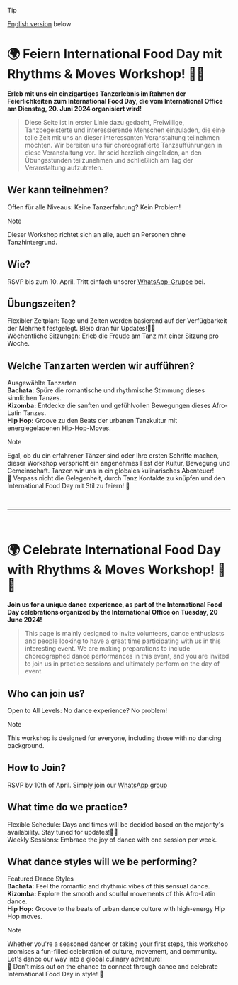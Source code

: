 > [!TIP]
> [English version](https://github.com/TH-OWL-Lemgo/FoodNCultureFestival2024/#-celebrate-international-food-day-with-rhythms--moves-workshop-) below

# 🌍 Feiern International Food Day mit Rhythms & Moves Workshop! 🕺💃 
**Erleb mit uns ein einzigartiges Tanzerlebnis im Rahmen der Feierlichkeiten zum International Food Day, die vom International Office am Dienstag, 20. Juni 2024 organisiert wird!**
> Diese Seite ist in erster Linie dazu gedacht, Freiwillige, Tanzbegeisterte und interessierende Menschen einzuladen, die eine tolle Zeit mit uns an dieser interessanten Veranstaltung teilnehmen möchten. Wir bereiten uns für choreografierte Tanzaufführungen in diese Veranstaltung vor. Ihr seid herzlich eingeladen, an den Übungsstunden teilzunehmen und schließlich am Tag der Veranstaltung aufzutreten.

## Wer kann teilnehmen?
Offen für alle Niveaus: Keine Tanzerfahrung? Kein Problem!
> [!NOTE]
> Dieser Workshop richtet sich an alle, auch an Personen ohne Tanzhintergrund.

## Wie?
RSVP bis zum 10. April. Tritt einfach unserer [WhatsApp-Gruppe](https://chat.whatsapp.com/FfuQal3UD0IHbM3ELuAYD7) bei.

## Übungszeiten?
Flexibler Zeitplan: Tage und Zeiten werden basierend auf der Verfügbarkeit der Mehrheit festgelegt. Bleib dran für Updates!🕺💃 <br>
Wöchentliche Sitzungen: Erleb die Freude am Tanz mit einer Sitzung pro Woche.

## Welche Tanzarten werden wir aufführen?
Ausgewählte Tanzarten<br>
**Bachata:** Spüre die romantische und rhythmische Stimmung dieses sinnlichen Tanzes. <br>
**Kizomba:** Entdecke die sanften und gefühlvollen Bewegungen dieses Afro-Latin Tanzes. <br>
**Hip Hop:** Groove zu den Beats der urbanen Tanzkultur mit energiegeladenen Hip-Hop-Moves. <br>

> [!NOTE]
> Egal, ob du ein erfahrener Tänzer sind oder Ihre ersten Schritte machen, dieser Workshop verspricht ein angenehmes Fest der Kultur, Bewegung und Gemeinschaft. Tanzen wir uns in ein globales kulinarisches Abenteuer! <br>
> 🌟 Verpass nicht die Gelegenheit, durch Tanz Kontakte zu knüpfen und den International Food Day mit Stil zu feiern! 🌟

<br><hr><br>

# 🌍 Celebrate International Food Day with Rhythms & Moves Workshop! 🕺💃 
**Join us for a unique dance experience, as part of the International Food Day celebrations organized by the International Office on Tuesday, 20 June 2024!**
> This page is mainly designed to invite volunteers, dance enthusiasts and people looking to have a great time participating with us in this interesting event. We are making preparations to include choreographed dance performances in this event, and you are invited to join us in practice sessions and ultimately perform on the day of event.

## Who can join us?
Open to All Levels: No dance experience? No problem!
> [!NOTE]
> This workshop is designed for everyone, including those with no dancing background. 

## How to Join?
RSVP by 10th of April. Simply join our [WhatsApp group](https://chat.whatsapp.com/FfuQal3UD0IHbM3ELuAYD7)

## What time do we practice?
Flexible Schedule: Days and times will be decided based on the majority's availability. Stay tuned for updates!🕺💃 <br>
Weekly Sessions: Embrace the joy of dance with one session per week. 

## What dance styles will we be performing?
Featured Dance Styles<br>
**Bachata:** Feel the romantic and rhythmic vibes of this sensual dance. <br>
**Kizomba:** Explore the smooth and soulful movements of this Afro-Latin dance. <br>
**Hip Hop:** Groove to the beats of urban dance culture with high-energy Hip Hop moves. <br>

> [!NOTE]
> Whether you're a seasoned dancer or taking your first steps, this workshop promises a fun-filled celebration of culture, movement, and community. Let's dance our way into a global culinary adventure! <br>
> 🌟 Don't miss out on the chance to connect through dance and celebrate International Food Day in style! 🌟
